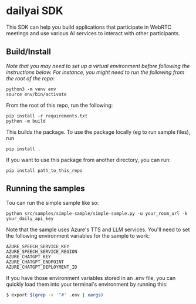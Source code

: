 # dailyai SDK

This SDK can help you build applications that participate in WebRTC meetings and use various AI services to interact with other participants.

## Build/Install

_Note that you may need to set up a virtual environment before following the instructions below. For instance, you might need to run the following from the root of the repo:_

```
python3 -m venv env
source env/bin/activate
```

From the root of this repo, run the following:

```
pip install -r requirements.txt
python -m build
```

This builds the package. To use the package locally (eg to run sample files), run

```
pip install .
```

If you want to use this package from another directory, you can run:

```
pip install path_to_this_repo
```

## Running the samples

Tou can run the simple sample like so:

```
python src/samples/simple-sample/simple-sample.py -u your_room_url -k your_daily_api_key
```

Note that the sample uses Azure's TTS and LLM services. You'll need to set the following environment variables for the sample to work:

```
AZURE_SPEECH_SERVICE_KEY
AZURE_SPEECH_SERVICE_REGION
AZURE_CHATGPT_KEY
AZURE_CHATGPT_ENDPOINT
AZURE_CHATGPT_DEPLOYMENT_ID
```

If you have those environment variables stored in an .env file, you can quickly load them into your terminal's environment by running this:

```bash
$ export $(grep -v '^#' .env | xargs)
```
